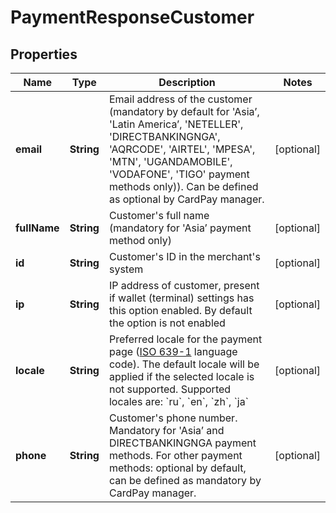 
# PaymentResponseCustomer

## Properties
Name | Type | Description | Notes
------------ | ------------- | ------------- | -------------
**email** | **String** | Email address of the customer (mandatory by default for &#39;Asia’, &#39;Latin America’, &#39;NETELLER&#39;, &#39;DIRECTBANKINGNGA&#39;, &#39;AQRCODE&#39;, &#39;AIRTEL&#39;, &#39;MPESA&#39;, &#39;MTN&#39;, &#39;UGANDAMOBILE&#39;, &#39;VODAFONE&#39;, &#39;TIGO&#39; payment methods only)). Can be defined as optional by CardPay manager. |  [optional]
**fullName** | **String** | Customer&#39;s full name (mandatory for &#39;Asia’ payment method only) |  [optional]
**id** | **String** | Customer&#39;s ID in the merchant&#39;s system |  [optional]
**ip** | **String** | IP address of customer, present if wallet (terminal) settings has this option enabled. By default the option is not enabled |  [optional]
**locale** | **String** | Preferred locale for the payment page ([ISO 639-1](https://en.wikipedia.org/wiki/ISO_639-1) language code). The default locale will be applied if the selected locale is not supported. Supported locales are: &#x60;ru&#x60;, &#x60;en&#x60;, &#x60;zh&#x60;, &#x60;ja&#x60; |  [optional]
**phone** | **String** | Customer&#39;s phone number. Mandatory for &#39;Asia’ and DIRECTBANKINGNGA payment methods. For other payment methods: optional by default, can be defined as mandatory by CardPay manager. |  [optional]




